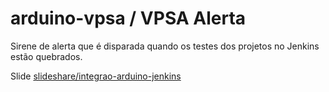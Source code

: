 arduino-vpsa / VPSA Alerta
==========================

Sirene de alerta que é disparada quando os testes dos projetos no Jenkins estão quebrados.

Slide [slideshare/integrao-arduino-jenkins](http://www.slideshare.net/rafaelune/integrao-arduino-jenkins)
